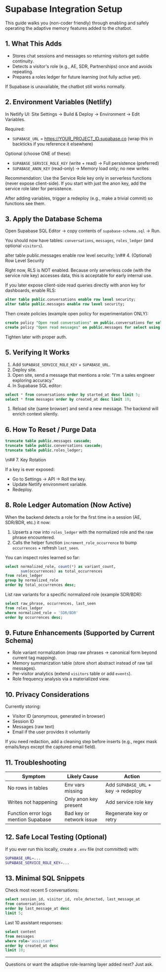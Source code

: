 # Supabase Integration Setup

This guide walks you (non-coder friendly) through enabling and safely operating the adaptive memory features added to the chatbot.

## 1. What This Adds

- Stores chat sessions and messages so returning visitors get subtle continuity.
- Detects a visitor's role (e.g., AE, SDR, Partnerships) once and avoids repeating.
- Prepares a roles ledger for future learning (not fully active yet).

If Supabase is unavailable, the chatbot still works normally.

## 2. Environment Variables (Netlify)

In Netlify UI: Site Settings → Build & Deploy → Environment → Edit Variables.

Required:

- `SUPABASE_URL` = <https://YOUR_PROJECT_ID.supabase.co> (wrap this in backticks if you reference it elsewhere)

Optional (choose ONE of these):

- `SUPABASE_SERVICE_ROLE_KEY` (write + read)  → Full persistence (preferred)
- `SUPABASE_ANON_KEY` (read-only)             → Memory load only; no new writes

Recommendation: Use the Service Role key only in serverless functions (never expose client-side). If you start with just the anon key, add the service role later for persistence.

After adding variables, trigger a redeploy (e.g., make a trivial commit) so functions see them.

## 3. Apply the Database Schema

Open Supabase SQL Editor → copy contents of `supabase-schema.sql` → Run.

You should now have tables: `conversations`, `messages`, `roles_ledger` (and optional `visitors`).

alter table public.messages enable row level security;
\n## 4. (Optional) Row Level Security

Right now, RLS is NOT enabled. Because only serverless code (with the service role key) accesses data, this is acceptable for early internal use.

If you later expose client-side read queries directly with anon key for dashboards, enable RLS:

```sql
alter table public.conversations enable row level security;
alter table public.messages enable row level security;
```

Then create policies (example open policy for experimentation ONLY):

```sql
create policy "Open read conversations" on public.conversations for select using (true);
create policy "Open read messages" on public.messages for select using (true);
```

Tighten later with proper auth.

## 5. Verifying It Works

1. Add `SUPABASE_SERVICE_ROLE_KEY` + `SUPABASE_URL`.
2. Deploy site.
3. Open site, send a message that mentions a role: "I'm a sales engineer exploring accuracy."  
4. In Supabase SQL editor:

```sql
select * from conversations order by started_at desc limit 5;
select * from messages order by created_at desc limit 10;
```

1. Reload site (same browser) and send a new message. The backend will enrich context silently.

## 6. How To Reset / Purge Data

```sql
truncate table public.messages cascade;
truncate table public.conversations cascade;
truncate table public.roles_ledger;
```

\n## 7. Key Rotation

If a key is ever exposed:

- Go to Settings → API → Roll the key.
- Update Netlify environment variable.
- Redeploy.

## 8. Role Ledger Automation (Now Active)

When the backend detects a role for the first time in a session (AE, SDR/BDR, etc.) it now:

1. Upserts a row into `roles_ledger` with the normalized role and the raw phrase encountered.
2. Calls the helper function `increment_role_occurrence` to bump `occurrences` + refresh `last_seen`.

You can inspect roles learned so far:

```sql
select normalized_role, count(*) as variant_count,
       sum(occurrences) as total_occurrences
from roles_ledger
group by normalized_role
order by total_occurrences desc;
```

List raw variants for a specific normalized role (example SDR/BDR):

```sql
select raw_phrase, occurrences, last_seen
from roles_ledger
where normalized_role = 'SDR/BDR'
order by occurrences desc;
```

## 9. Future Enhancements (Supported by Current Schema)

- Role variant normalization (map raw phrases → canonical form beyond current tag mapping).
- Memory summarization table (store short abstract instead of raw tail messages).
- Per-visitor analytics (extend `visitors` table or add `events`).
- Role frequency analysis via a materialized view.

## 10. Privacy Considerations

Currently storing:

- Visitor ID (anonymous, generated in browser)
- Session ID
- Messages (raw text)
- Email if the user provides it voluntarily

If you need redaction, add a cleaning step before inserts (e.g., regex mask emails/keys except the captured email field).

## 11. Troubleshooting

| Symptom | Likely Cause | Action |
|---------|--------------|--------|
| No rows in tables | Env vars missing | Add `SUPABASE_URL` + key → redeploy |
| Writes not happening | Only anon key present | Add service role key |
| Function error logs mention Supabase | Bad key or network issue | Regenerate key or retry |

## 12. Safe Local Testing (Optional)

If you ever run this locally, create a `.env` file (not committed) with:

```bash
SUPABASE_URL=...
SUPABASE_SERVICE_ROLE_KEY=...
```

## 13. Minimal SQL Snippets

Check most recent 5 conversations:

```sql
select session_id, visitor_id, role_detected, last_message_at
from conversations
order by last_message_at desc
limit 5;
```

Last 10 assistant responses:

```sql
select content
from messages
where role='assistant'
order by created_at desc
limit 10;
```

---
Questions or want the adaptive role-learning layer added next? Just ask.
